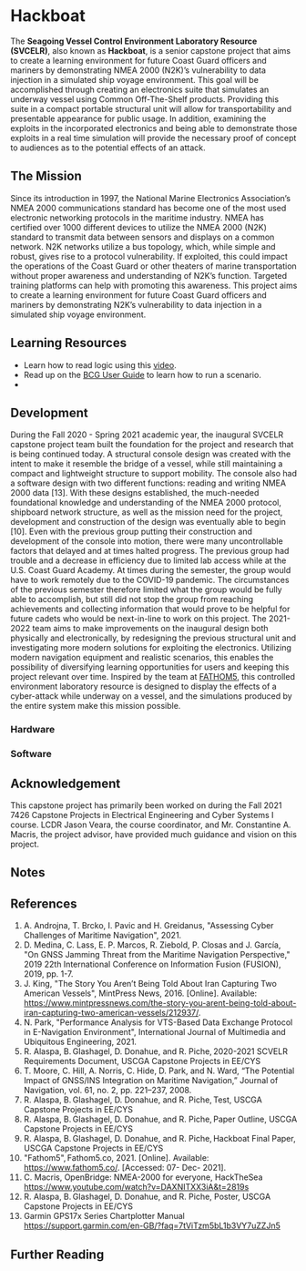# Hackboat

The **Seagoing Vessel Control Environment Laboratory Resource (SVCELR)**, also known as **Hackboat**, is a senior capstone project that aims to create a learning environment for future Coast Guard officers and mariners by demonstrating NMEA 2000 (N2K)’s vulnerability to data injection in a simulated ship voyage environment. This goal will be accomplished through creating an electronics suite that simulates an underway vessel using Common Off-The-Shelf products. Providing this suite in a compact portable structural unit will allow for transportability and presentable appearance for public usage. In addition, examining the exploits in the incorporated electronics and being able to demonstrate those exploits in a real time simulation will provide the necessary proof of concept to audiences as to the potential effects of an attack. 

## The Mission
Since its introduction in 1997, the National Marine Electronics Association’s NMEA 2000 communications standard has become one of the most used electronic networking protocols in the maritime industry. NMEA has certified over 1000 different devices to utilize the NMEA 2000 (N2K) standard to transmit data between sensors and displays on a common network. N2K networks utilize a bus topology, which, while simple and robust, gives rise to a protocol vulnerability. If exploited, this could impact the operations of the Coast Guard or other theaters of marine transportation without proper awareness and understanding of N2K’s function. Targeted training platforms can help with promoting this awareness. This project aims to create a learning environment for future Coast Guard officers and mariners by demonstrating N2K’s vulnerability to data injection in a simulated ship voyage environment. 

## Learning Resources
- Learn how to read logic using this [video](https://www.youtube.com/watch?v=DAXNITXX3iA).
- Read up on the [BCG User Guide](https://github.com/diopausar/Hackboat/blob/06d57bc5c3927e35a43a338542b22da13930f47d/BCG%20Info/README.md) to learn how to run a scenario.
-

## Development
During the Fall 2020 - Spring 2021 academic year, the inaugural SVCELR capstone project team built the foundation for the project and research that is being continued today. A structural console design was created with the intent to make it resemble the bridge of a vessel, while still maintaining a compact and lightweight structure to support mobility. The console also had a software design with two different functions: reading and writing NMEA 2000 data [13]. With these designs established, the much-needed foundational knowledge and understanding of the NMEA 2000 protocol, shipboard network structure, as well as the mission need for the project, development and construction of the design was eventually able to begin [10]. 
Even with the previous group putting their construction and development of the console into motion, there were many uncontrollable factors that delayed and at times halted progress. The previous group had trouble and a decrease in efficiency due to limited lab access while at the U.S. Coast Guard Academy. At times during the semester, the group would have to work remotely due to the COVID-19 pandemic. The circumstances of the previous semester therefore limited what the group would be fully able to accomplish, but still did not stop the group from reaching achievements and collecting information that would prove to be helpful for future cadets who would be next-in-line to work on this project.
The 2021-2022 team aims to make improvements on the inaugural design both physically and electronically, by redesigning the previous structural unit and investigating more modern solutions for exploiting the electronics. Utilizing modern navigation equipment and realistic scenarios, this enables the possibility of diversifying learning opportunities for users and keeping this project relevant over time. Inspired by the team at [FATHOM5](https://www.fathom5.co/), this controlled environment laboratory resource is designed to display the effects of a cyber-attack while underway on a vessel, and the simulations produced by the entire system make this mission possible. 

### Hardware

### Software

## Acknowledgement  
This capstone project has primarily been worked on during the Fall 2021 7426 Capstone Projects in Electrical Engineering and Cyber Systems I course. LCDR Jason Veara, the course coordinator, and Mr. Constantine A. Macris, the project advisor, have provided much guidance and vision on this project.

## Notes

## References
1. A. Androjna, T. Brcko, I. Pavic and H. Greidanus, "Assessing Cyber Challenges of Maritime Navigation", 2021. 
2. D. Medina, C. Lass, E. P. Marcos, R. Ziebold, P. Closas and J. García, "On GNSS Jamming Threat from the Maritime Navigation Perspective," 2019 22th International Conference on Information Fusion (FUSION), 2019, pp. 1-7. 
3. J. King, "The Story You Aren’t Being Told About Iran Capturing Two American Vessels", MintPress News, 2016. [Online]. Available: https://www.mintpressnews.com/the-story-you-arent-being-told-about-iran-capturing-two-american-vessels/212937/. 
4. N. Park, "Performance Analysis for VTS-Based Data Exchange Protocol in E-Navigation Environment", International Journal of Multimedia and Ubiquitous Engineering, 2021. 
5. R. Alaspa, B. Glashagel, D. Donahue, and R. Piche, 2020-2021 SCVELR Requirements Document, USCGA Capstone Projects in EE/CYS 
6. T. Moore, C. Hill, A. Norris, C. Hide, D. Park, and N. Ward, “The Potential Impact of GNSS/INS Integration on Maritime Navigation,” Journal of Navigation, vol. 61, no. 2, pp. 221–237, 2008. 
7. R. Alaspa, B. Glashagel, D. Donahue, and R. Piche, Test, USCGA Capstone Projects in EE/CYS 
8. R. Alaspa, B. Glashagel, D. Donahue, and R. Piche, Paper Outline, USCGA Capstone Projects in EE/CYS 
9. R. Alaspa, B. Glashagel, D. Donahue, and R. Piche, Hackboat Final Paper, USCGA Capstone Projects in EE/CYS 
10. "Fathom5", Fathom5.co, 2021. [Online]. Available: https://www.fathom5.co/. [Accessed: 07- Dec- 2021]. 
11. C. Macris, OpenBridge: NMEA-2000 for everyone, HackTheSea https://www.youtube.com/watch?v=DAXNITXX3iA&t=2819s 
12. R. Alaspa, B. Glashagel, D. Donahue, and R. Piche, Poster, USCGA Capstone Projects in EE/CYS 
13. Garmin GPS17x Series Chartplotter Manual https://support.garmin.com/en-GB/?faq=7tViTzm5bL1b3VY7uZZJn5

## Further Reading
